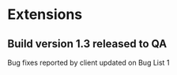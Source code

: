 # Extensions



## Build version 1.3 released to QA
Bug fixes reported by client updated on Bug List 1


